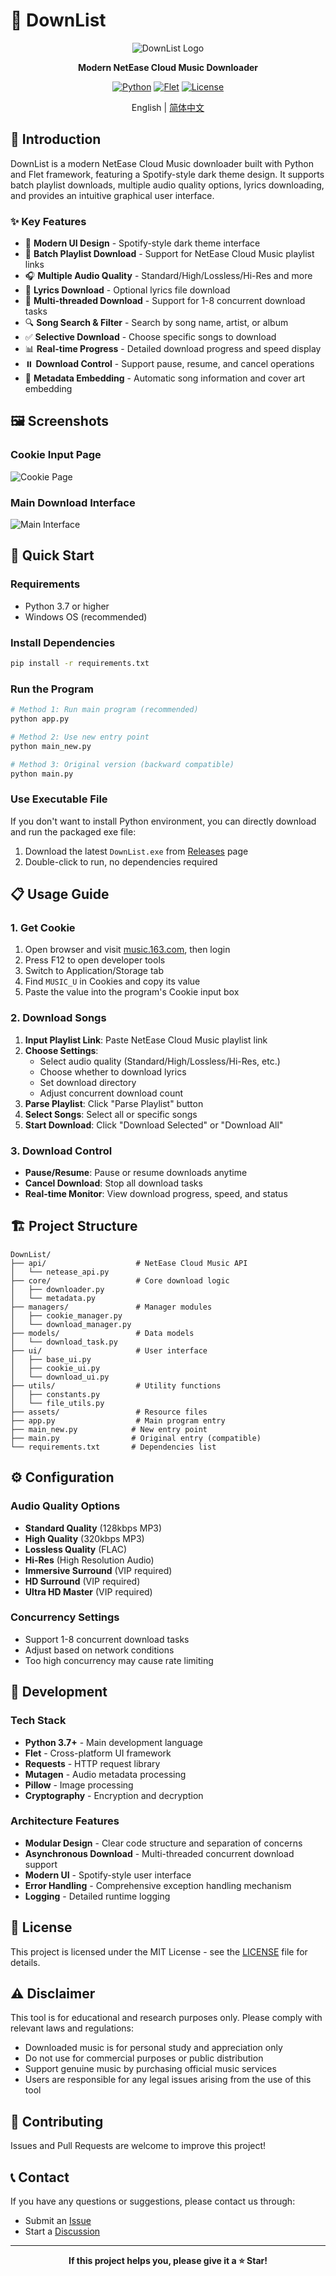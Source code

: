 # 🎵 DownList

<div align="center">

![DownList Logo](assets/display.png)

**Modern NetEase Cloud Music Downloader**

[![Python](https://img.shields.io/badge/Python-3.7+-blue.svg)](https://www.python.org/)
[![Flet](https://img.shields.io/badge/Flet-UI-green.svg)](https://flet.dev/)
[![License](https://img.shields.io/badge/License-MIT-yellow.svg)](LICENSE)

English | [简体中文](README.md)

</div>

## 📖 Introduction

DownList is a modern NetEase Cloud Music downloader built with Python and Flet framework, featuring a Spotify-style dark theme design. It supports batch playlist downloads, multiple audio quality options, lyrics downloading, and provides an intuitive graphical user interface.

### ✨ Key Features

- 🎨 **Modern UI Design** - Spotify-style dark theme interface
- 🎵 **Batch Playlist Download** - Support for NetEase Cloud Music playlist links
- 🎧 **Multiple Audio Quality** - Standard/High/Lossless/Hi-Res and more
- 📝 **Lyrics Download** - Optional lyrics file download
- 🚀 **Multi-threaded Download** - Support for 1-8 concurrent download tasks
- 🔍 **Song Search & Filter** - Search by song name, artist, or album
- ✅ **Selective Download** - Choose specific songs to download
- 📊 **Real-time Progress** - Detailed download progress and speed display
- ⏸️ **Download Control** - Support pause, resume, and cancel operations
- 🎯 **Metadata Embedding** - Automatic song information and cover art embedding

## 🖼️ Screenshots

### Cookie Input Page
![Cookie Page](assets/cookie.png)

### Main Download Interface
![Main Interface](assets/display.png)

## 🚀 Quick Start

### Requirements

- Python 3.7 or higher
- Windows OS (recommended)

### Install Dependencies

```bash
pip install -r requirements.txt
```

### Run the Program

```bash
# Method 1: Run main program (recommended)
python app.py

# Method 2: Use new entry point
python main_new.py

# Method 3: Original version (backward compatible)
python main.py
```

### Use Executable File

If you don't want to install Python environment, you can directly download and run the packaged exe file:

1. Download the latest `DownList.exe` from [Releases](../../releases) page
2. Double-click to run, no dependencies required

## 📋 Usage Guide

### 1. Get Cookie

1. Open browser and visit [music.163.com](https://music.163.com), then login
2. Press F12 to open developer tools
3. Switch to Application/Storage tab
4. Find `MUSIC_U` in Cookies and copy its value
5. Paste the value into the program's Cookie input box

### 2. Download Songs

1. **Input Playlist Link**: Paste NetEase Cloud Music playlist link
2. **Choose Settings**:
   - Select audio quality (Standard/High/Lossless/Hi-Res, etc.)
   - Choose whether to download lyrics
   - Set download directory
   - Adjust concurrent download count
3. **Parse Playlist**: Click "Parse Playlist" button
4. **Select Songs**: Select all or specific songs
5. **Start Download**: Click "Download Selected" or "Download All"

### 3. Download Control

- **Pause/Resume**: Pause or resume downloads anytime
- **Cancel Download**: Stop all download tasks
- **Real-time Monitor**: View download progress, speed, and status

## 🏗️ Project Structure

```
DownList/
├── api/                    # NetEase Cloud Music API
│   └── netease_api.py
├── core/                   # Core download logic
│   ├── downloader.py
│   └── metadata.py
├── managers/               # Manager modules
│   ├── cookie_manager.py
│   └── download_manager.py
├── models/                 # Data models
│   └── download_task.py
├── ui/                     # User interface
│   ├── base_ui.py
│   ├── cookie_ui.py
│   └── download_ui.py
├── utils/                  # Utility functions
│   ├── constants.py
│   └── file_utils.py
├── assets/                 # Resource files
├── app.py                  # Main program entry
├── main_new.py            # New entry point
├── main.py                # Original entry (compatible)
└── requirements.txt       # Dependencies list
```

## ⚙️ Configuration

### Audio Quality Options

- **Standard Quality** (128kbps MP3)
- **High Quality** (320kbps MP3)
- **Lossless Quality** (FLAC)
- **Hi-Res** (High Resolution Audio)
- **Immersive Surround** (VIP required)
- **HD Surround** (VIP required)
- **Ultra HD Master** (VIP required)

### Concurrency Settings

- Support 1-8 concurrent download tasks
- Adjust based on network conditions
- Too high concurrency may cause rate limiting

## 🔧 Development

### Tech Stack

- **Python 3.7+** - Main development language
- **Flet** - Cross-platform UI framework
- **Requests** - HTTP request library
- **Mutagen** - Audio metadata processing
- **Pillow** - Image processing
- **Cryptography** - Encryption and decryption

### Architecture Features

- **Modular Design** - Clear code structure and separation of concerns
- **Asynchronous Download** - Multi-threaded concurrent download support
- **Modern UI** - Spotify-style user interface
- **Error Handling** - Comprehensive exception handling mechanism
- **Logging** - Detailed runtime logging

## 📄 License

This project is licensed under the MIT License - see the [LICENSE](LICENSE) file for details.

## ⚠️ Disclaimer

This tool is for educational and research purposes only. Please comply with relevant laws and regulations:

- Downloaded music is for personal study and appreciation only
- Do not use for commercial purposes or public distribution
- Support genuine music by purchasing official music services
- Users are responsible for any legal issues arising from the use of this tool

## 🤝 Contributing

Issues and Pull Requests are welcome to improve this project!

## 📞 Contact

If you have any questions or suggestions, please contact us through:

- Submit an [Issue](../../issues)
- Start a [Discussion](../../discussions)

---

<div align="center">

**If this project helps you, please give it a ⭐ Star!**

</div>
